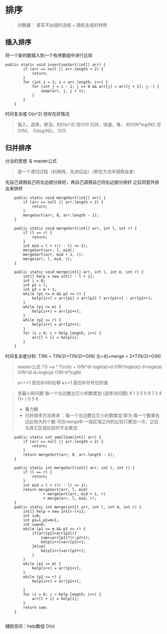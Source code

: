 # 排序

> 对数器：
> 	易写不出错的流程  + 随机生成的样例
> 	

## 插入排序
将一个新的数插入到一个有序数组中进行比较

```jav
public static void insertionSort(int[] arr) {
		if (arr == null || arr.length < 2) {
			return;
		}
		for (int i = 1; i < arr.length; i++) {
			for (int j = i - 1; j >= 0 && arr[j] > arr[j + 1]; j--) {
				swap(arr, j, j + 1);
			}
		}
	}
```

时间复杂度 O(n^2) 但存在好情况

> 插入，选择，冒泡，时O(n^2) 空O(1)
> 归并，快速，堆， 时O(N*log(N)) 空O(N)， O(log(N))， O(1)

## 归并排序

分治的思想 与 master公式
> 是一个递归过程（利用栈，先进后出）（即在方法中调用自身）
> 
先自己调用自己将左边部分排好，再自己调用自己将右边部分排好
之后同意外排出来排好
```jav
	public static void mergeSort(int[] arr) {
		if (arr == null || arr.length < 2) {
			return;
		}
		mergeSort(arr, 0, arr.length - 1);
	}

	public static void mergeSort(int[] arr, int l, int r) {
		if (l == r) {
			return;
		}
		int mid = l + ((r - l) >> 1);
		mergeSort(arr, l, mid);
		mergeSort(arr, mid + 1, r);
		merge(arr, l, mid, r);
	}

	public static void merge(int[] arr, int l, int m, int r) {
		int[] help = new int[r - l + 1];
		int i = 0;
		int p1 = l;
		int p2 = m + 1;
		while (p1 <= m && p2 <= r) {
			help[i++] = arr[p1] < arr[p2] ? arr[p1++] : arr[p2++];
		}
		while (p1 <= m) {
			help[i++] = arr[p1++];
		}
		while (p2 <= r) {
			help[i++] = arr[p2++];
		}
		for (i = 0; i < help.length; i++) {
			arr[l + i] = help[i];
		}
	}
```
时间复杂度分析:  T(N) = T(N/2)+T(N/2)+O(N) 左+右+merge   =   2*T(N/2)+O(N)
>master公式     T() =a * T(n/b) + O(N^d)
>			logb(a)>d O(N^logb(a))
>			d>logb(a) O(N^d)
>			d=logb(a) O(N^d*logN)

> a>>>1 高位补0的右移
> a>>1 高位补符号位的值

>求最小和问题 每一个左边数比它小的数累加  (逆序对问题)
>4 1 3 5 0 6   1 3 4  (1+  ) 0 5 6
>
>* 暴力解
>* 归并排序方法改进 ：每一个左边数比它小的数累加 即为 每一个数乘右边比他大的个数       可在merge中  一段区域之间的比较只累加一次，之后与其它区域比较时不会累加       
```jav
	public static int smallSum(int[] arr) {
		if (arr == null || arr.length < 2) {
			return;
		}
		return mergeSort(arr, 0, arr.length - 1);
	}

	public static int mergeSort(int[] arr, int l, int r) {
		if (l == r) {
			return;
		}
		int mid = l + ((r - l) >> 1);
		return mergeSort(arr, l, mid)
				 + mergeSort(arr, mid + 1, r)
				 + merge(arr, l, mid, r);
	}
	public static int merge(int[] arr, int l, int m, int r) {
	    int[] help = new int[r-l+1];
        int i=0;
        int p1=l,p2=m+1;
        int sum=0;
        while (p1 <= m && p2 <= r) {
            if(arr[p1]<arr[p2]){
                sum+=arr[p1]*(r-p2+1);
                help[i++]=arr[p1++];
            }else{
                help[i++]=arr[p2++];
            }
        }
        while (p1 <= m) {
            help[i++] = arr[p1++];
        }
        while (p2 <= r) {
            help[i++] = arr[p2++];

        }
        for (i = 0; i < help.length; i++) {
            arr[l + i] = help[i];
        }
        return sum;
	}
```

```

```
辅助空间：help数组 O(n)
